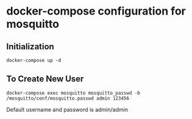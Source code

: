 # docker-compose configuration for mosquitto

## Initialization

`docker-compose up -d`

## To Create New User

`docker-compose exec mosquitto mosquitto_passwd -b /mosquitto/conf/mosquitto.passwd admin 123456`

Default username and password is admin/admin
       
